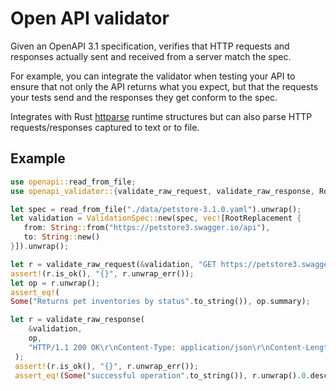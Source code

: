 # Open API validator

Given an OpenAPI 3.1 specification, verifies that HTTP requests and responses actually sent and received from a server match the spec.

For example, you can integrate the validator when testing your API to ensure that not only the API returns what you expect, but that the
requests your tests send and the responses they get conform to the spec.

Integrates with Rust [httparse](https://github.com/seanmonstar/httparse) runtime structures but can also parse HTTP requests/responses captured to
text or to file.

## Example

```rust
use openapi::read_from_file;
use openapi_validator::{validate_raw_request, validate_raw_response, RootReplacement, ValidationSpec};

let spec = read_from_file("./data/petstore-3.1.0.yaml").unwrap();
let validation = ValidationSpec::new(spec, vec![RootReplacement {
   from: String::from("https://petstore3.swagger.io/api"),
   to: String::new()
}]).unwrap();

let r = validate_raw_request(&validation, "GET https://petstore3.swagger.io/api/v3/store/inventory HTTP/1.1\r\nHOST: petstore3.swagger.io\r\n\r\n");
assert!(r.is_ok(), "{}", r.unwrap_err());
let op = r.unwrap();
assert_eq!(
Some("Returns pet inventories by status".to_string()), op.summary);

let r = validate_raw_response(
    &validation,
    op,
    "HTTP/1.1 200 OK\r\nContent-Type: application/json\r\nContent-Length: 2\r\n\r\n{}",
 );
 assert!(r.is_ok(), "{}", r.unwrap_err());
 assert_eq!(Some("successful operation".to_string()), r.unwrap().0.description);
```
